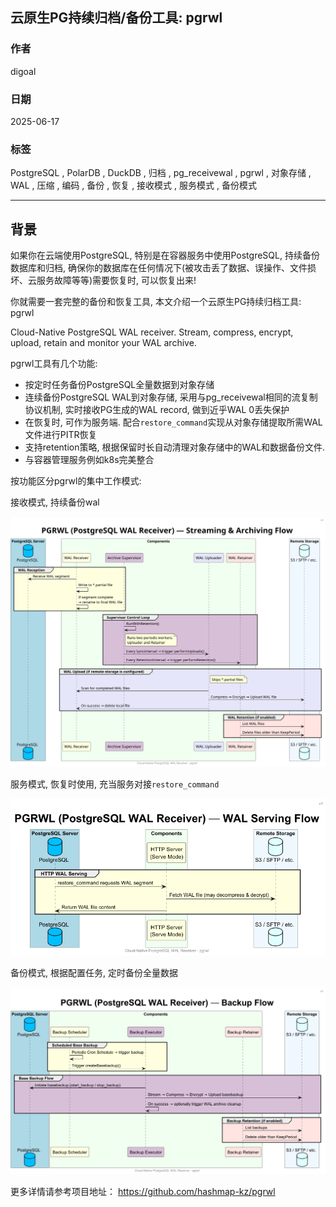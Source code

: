 ## 云原生PG持续归档/备份工具: pgrwl    
            
### 作者            
digoal            
            
### 日期            
2025-06-17            
            
### 标签            
PostgreSQL , PolarDB , DuckDB , 归档 , pg_receivewal , pgrwl , 对象存储 , WAL , 压缩 , 编码 , 备份 , 恢复 , 接收模式 , 服务模式 , 备份模式      
            
----            
            
## 背景      
如果你在云端使用PostgreSQL, 特别是在容器服务中使用PostgreSQL, 持续备份数据库和归档, 确保你的数据库在任何情况下(被攻击丢了数据、误操作、文件损坏、云服务故障等等)需要恢复时, 可以恢复出来!   
  
你就需要一套完整的备份和恢复工具, 本文介绍一个云原生PG持续归档工具: pgrwl    
  
Cloud-Native PostgreSQL WAL receiver. Stream, compress, encrypt, upload, retain and monitor your WAL archive.  
  
pgrwl工具有几个功能:  
- 按定时任务备份PostgreSQL全量数据到对象存储  
- 连续备份PostgreSQL WAL到对象存储, 采用与pg_receivewal相同的流复制协议机制, 实时接收PG生成的WAL record, 做到近乎WAL 0丢失保护  
- 在恢复时, 可作为服务端. 配合`restore_command`实现从对象存储提取所需WAL文件进行PITR恢复  
- 支持retention策略, 根据保留时长自动清理对象存储中的WAL和数据备份文件.   
- 与容器管理服务例如k8s完美整合  
  
按功能区分pgrwl的集中工作模式:  
  
接收模式, 持续备份wal  
  
![pic](20250617_04_pic_001.png)  
  
服务模式, 恢复时使用, 充当服务对接`restore_command`  
  
![pic](20250617_04_pic_002.png)  
  
备份模式, 根据配置任务, 定时备份全量数据  
  
![pic](20250617_04_pic_003.png)  
  
更多详情请参考项目地址： https://github.com/hashmap-kz/pgrwl  
    
